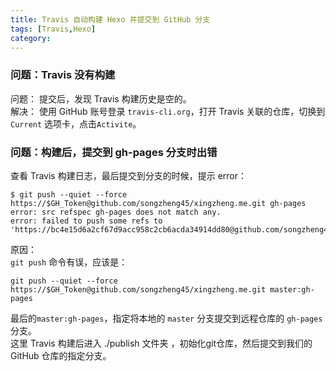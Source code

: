 ```yaml
---
title: Travis 自动构建 Hexo 并提交到 GitHub 分支
tags: [Travis,Hexo]
category: 
---
```


### 问题：Travis 没有构建
问题： 提交后，发现 Travis 构建历史是空的。     
解决： 使用 GitHub 账号登录 `travis-cli.org`，打开 Travis 关联的仓库，切换到 `Current` 选项卡，点击`Activite`。   

<!--more-->

### 问题：构建后，提交到 gh-pages 分支时出错
查看 Travis 构建日志，最后提交到分支的时候，提示 error：   
```
$ git push --quiet --force https://$GH_Token@github.com/songzheng45/xingzheng.me.git gh-pages
error: src refspec gh-pages does not match any.
error: failed to push some refs to 'https://bc4e15d6a2cf67d9acc958c2cb6acda34914dd80@github.com/songzheng45/xingzheng.me.git'
```
原因：  
`git push` 命令有误，应该是：
```
git push --quiet --force https://$GH_Token@github.com/songzheng45/xingzheng.me.git master:gh-pages
```
最后的`master:gh-pages`，指定将本地的 `master` 分支提交到远程仓库的 `gh-pages`分支。   
这里 Travis 构建后进入 ./publish 文件夹 ，初始化git仓库，然后提交到我们的 GitHub 仓库的指定分支。   